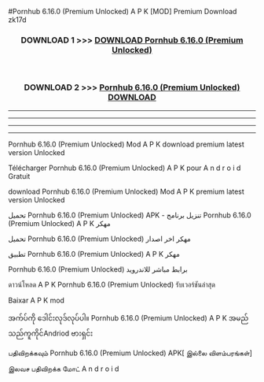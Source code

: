 #Pornhub  6.16.0 (Premium Unlocked) A P K [MOD] Premium Download zk17d



<div align="center">

<h3>DOWNLOAD 1 >>> <a href="https://teeasianyam.web.app?sq=Pornhub  6.16.0 (Premium Unlocked)">DOWNLOAD Pornhub  6.16.0 (Premium Unlocked) </a></h3><br>

<h3>DOWNLOAD 2 >>> <a href="https://teeasianyam.web.app?sq=Pornhub  6.16.0 (Premium Unlocked) ">Pornhub  6.16.0 (Premium Unlocked)  DOWNLOAD </a></h3>

</div>


----------------------------------------------------------

----------------------------------------------------------

----------------------------------------------------------

----------------------------------------------------------


Pornhub  6.16.0 (Premium Unlocked)  Mod A P K download premium latest version Unlocked

Télécharger Pornhub  6.16.0 (Premium Unlocked)  A P K pour A n d r o i d Gratuit

download Pornhub  6.16.0 (Premium Unlocked)  Mod A P K premium latest version Unlocked

تحميل Pornhub  6.16.0 (Premium Unlocked)  APK - تنزيل برنامج Pornhub  6.16.0 (Premium Unlocked)  A P K مهكر

تحميل Pornhub  6.16.0 (Premium Unlocked)  مهكر اخر اصدار

تطبيق Pornhub  6.16.0 (Premium Unlocked)  A P K مهكر

Pornhub  6.16.0 (Premium Unlocked)  برابط مباشر للاندرويد

ดาวน์โหลด A P K Pornhub  6.16.0 (Premium Unlocked)  รับเวอร์ชันล่าสุด

Baixar A P K mod

အက်ပ်ကို ဒေါင်းလုဒ်လုပ်ပါ။ Pornhub  6.16.0 (Premium Unlocked)  A P K အမည်သည်ကူကိုင်Andriod ဗားရှင်း

பதிவிறக்கவும் Pornhub  6.16.0 (Premium Unlocked)  APK[ இல்லை விளம்பரங்கள்] 
 
இலவச பதிவிறக்க மோட் A n d r o i d



